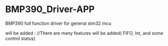 # BMP390_Driver-APP
 BMP390 full function driver for general stm32 mcu

 will be added : 
 //There are many features will be added( FIFO, Int, and some control status)
